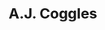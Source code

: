 ---
title: "A.J. Coggles"
url: /downham-market/a-j-coggles-bridge-street/
shop: funeral directors
---